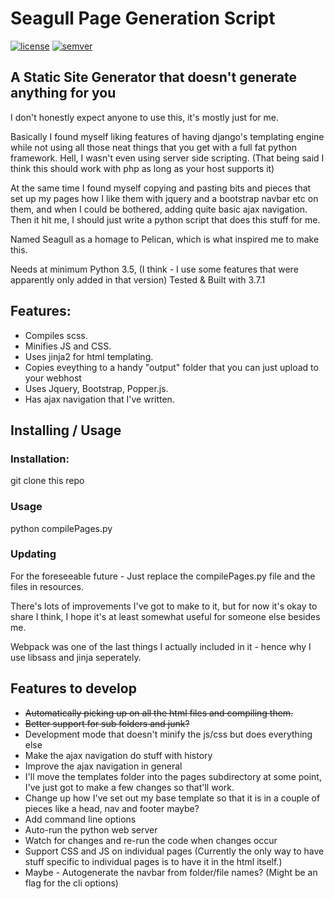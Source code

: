 # Seagull Page Generation Script

[![license][]](https://opensource.org/licenses/MIT)
[![semver][]](http://semver.org)

[license]: https://img.shields.io/github/license/notna888/seagull.svg?style=plastic
[semver]: http://img.shields.io/:semver-0.1.1-green.svg?style=plastic

## A Static Site Generator that doesn't generate anything for you

I don't honestly expect anyone to use this, it's mostly just for me.

Basically I found myself liking features of having django's templating engine while not using all those neat things that you get with a full fat python framework. Hell, I wasn't even using server side scripting. (That being said I think this should work with php as long as your host supports it)

At the same time I found myself copying and pasting bits and pieces that set up my pages how I like them with jquery and a bootstrap navbar etc on them, and when I could be bothered, adding quite basic ajax navigation. Then it hit me, I should just write a python script that does this stuff for me.

Named Seagull as a homage to Pelican, which is what inspired me to make this.

Needs at minimum Python 3.5, (I think - I use some features that were apparently only added in that version) Tested & Built with 3.7.1

## Features:
*   Compiles scss.
*   Minifies JS and CSS.
*   Uses jinja2 for html templating.
*   Copies eveything to a handy "output" folder that you can just upload to your webhost
*   Uses Jquery, Bootstrap, Popper.js.
*   Has ajax navigation that I've written.

## Installing / Usage

### Installation:
git clone this repo

### Usage
python compilePages.py

### Updating
For the foreseeable future - Just replace the compilePages.py file and the files in resources.

There's lots of improvements I've got to make to it, but for now it's okay to share I think, I hope it's at least somewhat useful for someone else besides me.

Webpack was one of the last things I actually included in it - hence why I use libsass and jinja seperately.


## Features to develop
*   ~~Automatically picking up on all the html files and compiling them.~~
*   ~~Better support for sub folders and junk?~~
*   Development mode that doesn't minify the js/css but does everything else
*   Make the ajax navigation do stuff with history
*   Improve the ajax navigation in general
*   I'll move the templates folder into the pages subdirectory at some point, I've just got to make a few changes so that'll work.
*   Change up how I've set out my base template so that it is in a couple of pieces like a head, nav and footer maybe?
*   Add command line options
*   Auto-run the python web server
*   Watch for changes and re-run the code when changes occur
*   Support CSS and JS on individual pages (Currently the only way to have stuff specific to individual pages is to have it in the html itself.)
*   Maybe - Autogenerate the navbar from folder/file names? (Might be an flag for the cli options)

